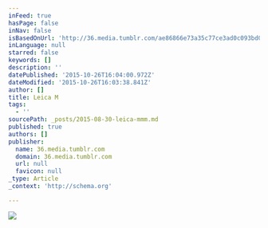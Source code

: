 ```yaml
---
inFeed: true
hasPage: false
inNav: false
isBasedOnUrl: 'http://36.media.tumblr.com/ae86866e73a35c77ce3ad0c093bd037f/tumblr_ntcnnkrjZB1qew4muo1_1280.jpg'
inLanguage: null
starred: false
keywords: []
description: ''
datePublished: '2015-10-26T16:04:00.972Z'
dateModified: '2015-10-26T16:03:38.841Z'
author: []
title: Leica M
tags:
  - ''
sourcePath: _posts/2015-08-30-leica-mmm.md
published: true
authors: []
publisher:
  name: 36.media.tumblr.com
  domain: 36.media.tumblr.com
  url: null
  favicon: null
_type: Article
_context: 'http://schema.org'

---
```

![](http://36.media.tumblr.com/ae86866e73a35c77ce3ad0c093bd037f/tumblr_ntcnnkrjZB1qew4muo1_1280.jpg)
